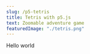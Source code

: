 ```yaml
---
slug: /p5-tetris
title: Tetris with p5.js
text: Zoomable adventure game
featuredImage: "./tetris.png"
---
```

Hello world